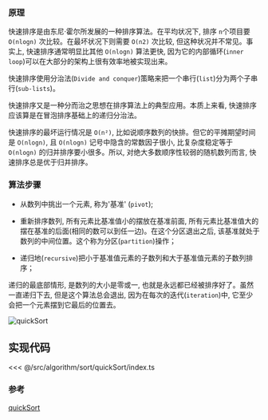 ### 原理

快速排序是由东尼·霍尔所发展的一种排序算法。在平均状况下, 排序 `n`个项目要 `Ο(nlogn)` 次比较。在最坏状况下则需要 `Ο(n2)` 次比较, 但这种状况并不常见。事实上, 快速排序通常明显比其他 `Ο(nlogn)` 算法更快, 因为它的内部循环(`inner loop`)可以在大部分的架构上很有效率地被实现出来。

快速排序使用分治法(`Divide and conquer`)策略来把一个串行(`list`)分为两个子串行(`sub-lists`)。

快速排序又是一种分而治之思想在排序算法上的典型应用。本质上来看, 快速排序应该算是在冒泡排序基础上的递归分治法。

快速排序的最坏运行情况是 `O(n²)`, 比如说顺序数列的快排。但它的平摊期望时间是 `O(nlogn)`, 且 `O(nlogn)` 记号中隐含的常数因子很小, 比复杂度稳定等于 `O(nlogn)` 的归并排序要小很多。所以, 对绝大多数顺序性较弱的随机数列而言, 快速排序总是优于归并排序。

### 算法步骤

- 从数列中挑出一个元素, 称为'基准' (`pivot`);

- 重新排序数列, 所有元素比基准值小的摆放在基准前面, 所有元素比基准值大的摆在基准的后面(相同的数可以到任一边)。在这个分区退出之后, 该基准就处于数列的中间位置。这个称为分区(`partition`)操作；

- 递归地(`recursive`)把小于基准值元素的子数列和大于基准值元素的子数列排序；

递归的最底部情形, 是数列的大小是零或一, 也就是永远都已经被排序好了。虽然一直递归下去, 但是这个算法总会退出, 因为在每次的迭代(`iteration`)中, 它至少会把一个元素摆到它最后的位置去。

![quickSort](~@images/src/algorithm/sort/quickSort/images/quickSort.gif)

## 实现代码

<<< @/src/algorithm/sort/quickSort/index.ts

### 参考

[quickSort](https://github.com/Rain120/JS-Sorting-Algorithm/blob/master/6.quickSort.md)
